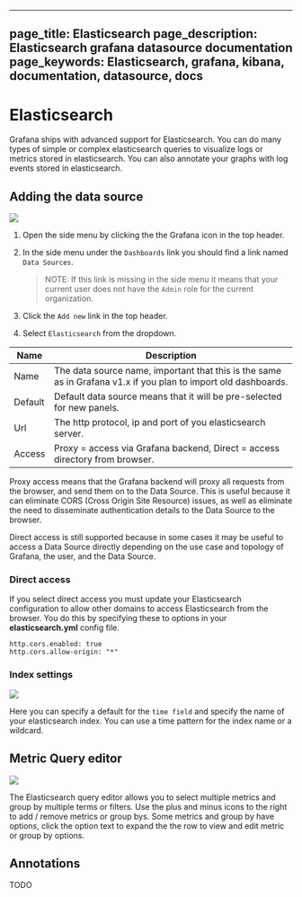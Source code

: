 ----
page_title: Elasticsearch
page_description: Elasticsearch grafana datasource documentation
page_keywords: Elasticsearch, grafana, kibana, documentation, datasource, docs
---

# Elasticsearch

Grafana ships with advanced support for Elasticsearch. You can do many types of
simple or complex elasticsearch queries to visualize logs or metrics stored in elasticsearch. You can
also annotate your graphs with log events stored in elasticsearch.

## Adding the data source
![](/img/v2/add_Graphite.jpg)

1. Open the side menu by clicking the the Grafana icon in the top header.
2. In the side menu under the `Dashboards` link you should find a link named `Data Sources`.

    > NOTE: If this link is missing in the side menu it means that your current user does not have the `Admin` role for the current organization.

3. Click the `Add new` link in the top header.
4. Select `Elasticsearch` from the dropdown.

Name | Description
------------ | -------------
Name | The data source name, important that this is the same as in Grafana v1.x if you plan to import old dashboards.
Default | Default data source means that it will be pre-selected for new panels.
Url | The http protocol, ip and port of you elasticsearch server.
Access | Proxy = access via Grafana backend, Direct = access directory from browser.

Proxy access means that the Grafana backend will proxy all requests from the browser, and send them on to the Data Source. This is useful because it can eliminate CORS (Cross Origin Site Resource) issues, as well as eliminate the need to disseminate authentication details to the Data Source to the browser.

Direct access is still supported because in some cases it may be useful to access a Data Source directly depending on the use case and topology of Grafana, the user, and the Data Source.

### Direct access
If you select direct access you must update your Elasticsearch configuration to allow other domains to access
Elasticsearch from the browser. You do this by specifying these to options in your **elasticsearch.yml** config file.

    http.cors.enabled: true
    http.cors.allow-origin: "*"

### Index settings

![](/img/elasticsearch/elasticsearch_ds_details.png)

Here you can specify a default for the `time field` and specify the name of your elasticsearch index. You can use
a time pattern for the index name or a wildcard.

## Metric Query editor

![](/img/elasticsearch/query_editor.png)

The Elasticsearch query editor allows you to select multiple metrics and group by multiple terms or filters. Use the plus and minus icons to the right to add / remove
metrics or group bys. Some metrics and group by have options, click the option text to expand the the row to view and edit metric or group by options.

## Annotations
TODO

